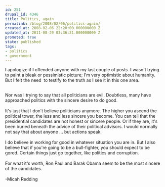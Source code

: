 ```yaml
---
id: 251
drupal_id: 4346
title: Politics, again
permalink: /blog/2008/02/06/politics-again/
created_at: 2008-02-06 22:20:00.000000000 Z
updated_at: 2011-08-20 03:36:31.000000000 Z
promoted: true
state: published
tags:
- politics
- government
---
```

I apologize if I offended anyone with my last couple of posts. I wasn't trying to paint a bleak or pessimistic picture; I'm very optimistic about humanity. But I felt the need  to testify to the truth as I see it in this one area.<div><br /></div><div>Nor was I trying to say that all politicians are evil. Doubtless, many have approached politics with the sincere desire to do good.</div><div><br /></div><div>It's just that I don't believe politicians anymore. The higher you ascend the political tower, the less and less sincere you become. You can tell that the presidential candidates are not honest or sincere people. Or if they are, it's been buried beneath the advice of their political advisors. I would normally not say that about anyone ... but actions speak.</div><div><br /></div><div>I do believe in working for good in whatever situation you are in. But I also believe that if you're going to be a bull-fighter, you should expect to be gored. Certain things just go together, like politics and corruption.</div><div><br /></div><div>For what it's worth, Ron Paul and Barak Obama seem to be the most sincere of the candidates.</div><div><br /></div><div>-Micah Redding</div>
